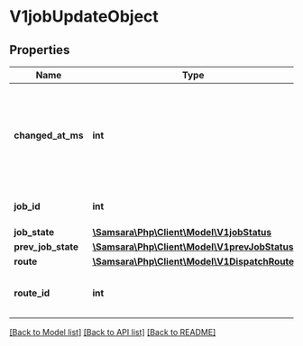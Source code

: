 # V1jobUpdateObject

## Properties
Name | Type | Description | Notes
------------ | ------------- | ------------- | -------------
**changed_at_ms** | **int** | Timestamp that this event was updated, represented as Unix milliseconds since epoch. | [optional] 
**job_id** | **int** | ID of the Samsara job. | [optional] 
**job_state** | [**\Samsara\Php\Client\Model\V1jobStatus**](V1jobStatus.md) |  | [optional] 
**prev_job_state** | [**\Samsara\Php\Client\Model\V1prevJobStatus**](V1prevJobStatus.md) |  | [optional] 
**route** | [**\Samsara\Php\Client\Model\V1DispatchRoute**](V1DispatchRoute.md) |  | [optional] 
**route_id** | **int** | ID of the Samsara dispatch route. | [optional] 

[[Back to Model list]](../README.md#documentation-for-models) [[Back to API list]](../README.md#documentation-for-api-endpoints) [[Back to README]](../README.md)


